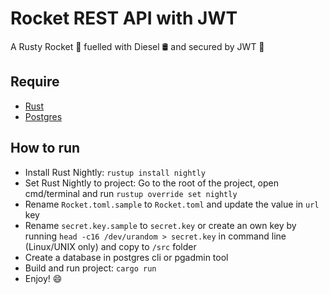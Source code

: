 # Rocket REST API with JWT

A Rusty Rocket 🚀 fuelled with Diesel 🛢 and secured by JWT 🔐

## Require

- [Rust](rust-lang.org)
- [Postgres](https://www.postgresql.org/)

## How to run

- Install Rust Nightly: `rustup install nightly`
- Set Rust Nightly to project: Go to the root of the project, open cmd/terminal and run `rustup override set nightly`
- Rename `Rocket.toml.sample` to `Rocket.toml` and update the value in `url` key
- Rename `secret.key.sample` to `secret.key` or create an own key by running `head -c16 /dev/urandom > secret.key` in command line (Linux/UNIX only) and copy to `/src` folder
- Create a database in postgres cli or pgadmin tool
- Build and run project: `cargo run`
- Enjoy! 😄